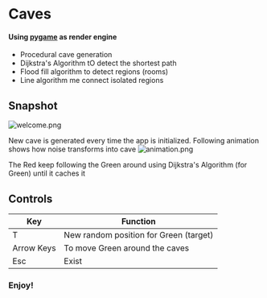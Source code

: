 # Caves
#### Using [pygame](https://www.pygame.org) as render engine
* Procedural cave generation 
* Dijkstra's Algorithm tO detect the shortest path 
* Flood fill algorithm to detect regions (rooms)
* Line algorithm me connect isolated regions

## Snapshot
![welcome.png](https://github.com/rahul38888/game-n-algo/blob/main/media/Cave.png?raw=true)

New cave is generated every time the app is initialized. Following animation shows how noise transforms into cave
![animation.png](https://github.com/rahul38888/game-n-algo/blob/main/media/CaveGen.gif?raw=true)

The Red keep following the Green around using Dijkstra's Algorithm (for Green) until it caches it

## Controls
| Key        | Function                               |
|------------|----------------------------------------|
| T          | New random position for Green (target) |
| Arrow Keys | To move Green around the caves         |
| Esc        | Exist                                  |

### Enjoy!